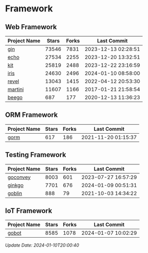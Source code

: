 # Framework

## Web Framework
| Project Name | Stars | Forks | Last Commit |
| ------------ | ----- | ----- | ----------- |
| [gin](https://github.com/gin-gonic/gin) | 73546 | 7831 | 2023-12-13 02:28:51 |
| [echo](https://github.com/labstack/echo) | 27534 | 2255 | 2023-12-20 13:32:51 |
| [kit](https://github.com/go-kit/kit) | 25819 | 2488 | 2023-12-22 23:16:59 |
| [iris](https://github.com/kataras/iris) | 24630 | 2496 | 2024-01-10 08:58:00 |
| [revel](https://github.com/revel/revel) | 13043 | 1415 | 2022-04-12 20:53:30 |
| [martini](https://github.com/go-martini/martini) | 11607 | 1166 | 2017-01-21 21:58:54 |
| [beego](https://github.com/astaxie/beego) | 687 | 177 | 2020-12-13 11:36:23 |

## ORM Framework
| Project Name | Stars | Forks | Last Commit |
| ------------ | ----- | ----- | ----------- |
| [gorm](https://github.com/jinzhu/gorm) | 617 | 186 | 2021-11-20 01:15:37 |

## Testing Framework
| Project Name | Stars | Forks | Last Commit |
| ------------ | ----- | ----- | ----------- |
| [goconvey](https://github.com/smartystreets/goconvey) | 8003 | 601 | 2023-07-27 16:57:29 |
| [ginkgo](https://github.com/onsi/ginkgo) | 7701 | 676 | 2024-01-09 00:51:31 |
| [goblin](https://github.com/franela/goblin) | 888 | 79 | 2021-10-03 14:34:22 |

## IoT Framework
| Project Name | Stars | Forks | Last Commit |
| ------------ | ----- | ----- | ----------- |
| [gobot](https://github.com/hybridgroup/gobot) | 8585 | 1078 | 2024-01-07 10:02:29 |

*Update Date: 2024-01-10T20:00:40*